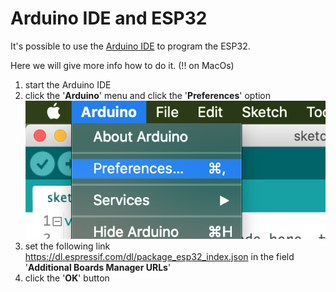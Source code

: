# Arduino IDE and ESP32

It's possible to use the [Arduino IDE](https://www.arduino.cc/en/main/software) to program the ESP32.  

Here we will give more info how to do it. (!! on MacOs)  
1. start the Arduino IDE  
2. click the '**Arduino**' menu and click the '**Preferences**' option  
![](images/arduinoPreferences.png)
4. set the following link https://dl.espressif.com/dl/package_esp32_index.json in the field '**Additional Boards Manager URLs**'
5. click the '**OK**' button
